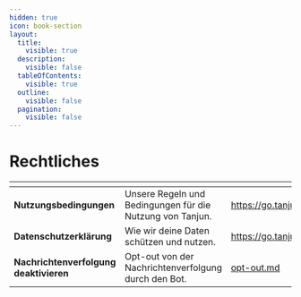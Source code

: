 ```yaml
---
hidden: true
icon: book-section
layout:
  title:
    visible: true
  description:
    visible: false
  tableOfContents:
    visible: true
  outline:
    visible: false
  pagination:
    visible: false
---
```


# Rechtliches

<table data-view="cards" data-full-width="false"><thead><tr><th></th><th></th><th data-hidden data-card-target data-type="content-ref"></th></tr></thead><tbody><tr><td><strong>Nutzungsbedingungen</strong></td><td>Unsere Regeln und Bedingungen für die Nutzung von Tanjun.</td><td><a href="https://go.tanjun.bot/tos">https://go.tanjun.bot/tos</a></td></tr><tr><td><strong>Datenschutzerklärung</strong></td><td>Wie wir deine Daten schützen und nutzen.</td><td><a href="https://go.tanjun.bot/privacy">https://go.tanjun.bot/privacy</a></td></tr><tr><td><strong>Nachrichtenverfolgung deaktivieren</strong>    </td><td>Opt-out von der Nachrichtenverfolgung durch den Bot.</td><td><a href="docs/opt-out.md">opt-out.md</a></td></tr></tbody></table>
